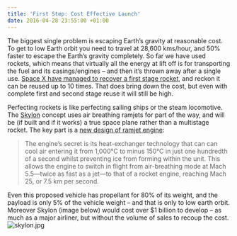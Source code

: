 ```yaml
---
title: 'First Step: Cost Effective Launch'
date: 2016-04-28 23:55:00 +01:00
---
```


The biggest single problem is escaping Earth’s gravity at reasonable cost. To get to low Earth orbit you need to travel at 28,600 kms/hour, and 50% faster to escape the Earth’s gravity completely. So far we have used rockets, which means that virtually all the energy at lift off is for transporting the fuel and its casings/engines – and then it’s thrown away after a single use. [Space X have managed to recover a first stage rocket][spacex], and reckon it can be reused up to 10 times. That does bring down the cost, but even with complete first and second stage reuse it will still be high.

Perfecting rockets is like perfecting sailing ships or the steam locomotive. The [Skylon][skylon] concept  uses air breathing ramjets for part of the way, and will be (if built and if it works) a true space plane rather than a multistage rocket.  The key part is a [new design of ramjet engine][ramjet]:

> The engine’s secret is its heat-exchanger technology that can can cool air entering it from 1,000°C to minus 150°C in just one hundredth of a second whilst preventing ice from forming within the unit. This allows the engine to switch in flight from air-breathing mode at Mach 5.5—twice as fast as a jet—to that of a rocket engine, reaching Mach 25, or 7.5 km per second.

Even this proposed vehicle has propellant for 80% of its weight, and the payload is only 5% of the vehicle weight – and that is only to low earth orbit. Moreover Skylon (image below) would cost over $1 billion to develop – as much as a major airliner, but without the volume of sales to recoup the cost.
![skylon.jpg](/uploads/skylon.jpg)

[spacex]: http://spaceflightnow.com/2015/12/22/watch-spacex-recover-booster/
[skylon]: https://en.wikipedia.org/wiki/Skylon_(spacecraft)
[ramjet]: http://www.reactionengines.co.uk/press_release.html
